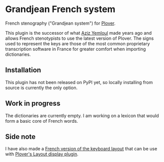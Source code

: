 # Grandjean French system

French stenography ("Grandjean system") for [Plover](https://github.com/openstenoproject/plover).

This plugin is the successor of what [Aziz Yemloul](https://github.com/azizyemloul/plover-france) made years ago and allows French stenotypists to use the latest version of Plover. The signs used to represent the keys are those of the most common proprietary transcription software in France for greater comfort when importing dictionaries.

## Installation

This plugin has not been released on PyPI yet, so locally installing from source is currently the only option.

## Work in progress

The dictionaries are currently empty. I am working on a lexicon that would form a basic core of French words.

## Side note

I have also made a [French version of the keyboard layout](https://github.com/stenomax/plover_grandjean_layout) that can be use with [Plover's Layout display plugin](https://github.com/morinted/plover_layout_display).
